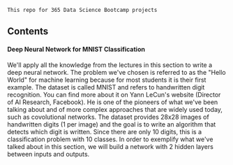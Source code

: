 ```
This repo for 365 Data Science Bootcamp projects
```

## Contents

#### Deep Neural Network for MNIST Classification
We'll apply all the knowledge from the lectures in this section to write a deep neural network. The problem we've chosen is referred to as the "Hello World" for machine learning because for most students it is their first example. The dataset is called MNIST and refers to handwritten digit recognition. You can find more about it on Yann LeCun's website (Director of AI Research, Facebook). He is one of the pioneers of what we've been talking about and of more complex approaches that are widely used today, such as covolutional networks. The dataset provides 28x28 images of handwritten digits (1 per image) and the goal is to write an algorithm that detects which digit is written. Since there are only 10 digits, this is a classification problem with 10 classes. In order to exemplify what we've talked about in this section, we will build a network with 2 hidden layers between inputs and outputs.

